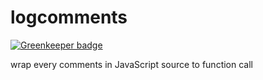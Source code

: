 logcomments
===========

[![Greenkeeper badge](https://badges.greenkeeper.io/sidorares/logcomments.svg)](https://greenkeeper.io/)

wrap every comments in JavaScript source to function call